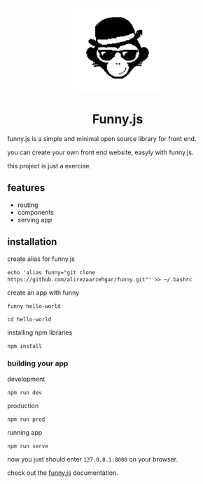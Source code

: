<p align="center">
  <img width="200" height="200" src="https://raw.githubusercontent.com/alirezaarzehgar/funny/main/src/assets/logo.png">

  <h1 align="center"> Funny.js </h1>
</p>

funny.js is a simple and minimal open source library for front end.

you can create your own front end website, easyly with funny.js.

this project is just a exercise.

## features

- routing
- components
- serving app

## installation

create alias for funny.js

```
echo 'alias funny="git clone https://github.com/alirezaarzehgar/funny.git"' >> ~/.bashrc
```

create an app with funny

```
funny hello-world
```

```
cd hello-world
```

installing npm libraries

```
npm install
```

### building your app

development

```
npm run dev
```

production

```
npm run prod
```

running app

```
npm run serve
```

now you just should enter `127.0.0.1:8000` on your browser.

<p> check out the <a href="https://alirezaarzehgar.github.io/funny">funny.js</a> documentation. </p>
